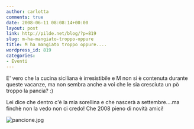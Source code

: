 ```yaml
---
author: carlotta
comments: true
date: 2008-06-11 08:08:14+00:00
layout: post
link: http://pilde.net/blog/?p=819
slug: m-ha-mangiato-troppo-oppure
title: M ha mangiato troppo oppure....
wordpress_id: 819
categories:
- Eventi
---
```


E' vero che la cucina siciliana è irresistibile e M non si è contenuta durante queste vacanze, ma non sembra anche a voi che le sia cresciuta un pò troppo la pancia? :)



Lei dice che dentro c'è la mia sorellina e che nascerà a settembre....ma finchè non la vedo non ci credo! 
Che 2008 pieno di novità amici!

![pancione.jpg](http://pilde.net/blog/wp-content/uploads/2008/06/pancione.jpg)



